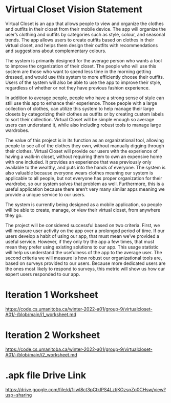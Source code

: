 # Virtual Closet Vision Statement
Virtual Closet is an app that allows people to view and organize the clothes and outfits in their closet from their mobile device. The app will organize the user’s clothing and outfits by categories such as style, colour, and seasonal trends. The app allows users to create outfits based on clothes in their virtual closet, and helps them design their outfits with recommendations and suggestions about complementary colours. 
 
The system is primarily designed for the average person who wants a tool to improve the organization of their closet. The people who will use this system are those who want to spend less time in the morning getting dressed, and would use this system to more efficiently choose their outfits. Users of the system will also be able to use the app to improve their style, regardless of whether or not they have previous fashion experience. 
 
In addition to average people, people who have a strong sense of style can still use this app to enhance their experience. Those people with a large collection of clothes, can utilize this system to help manage their large closets by categorizing their clothes as outfits or by creating custom labels to sort their collection. Virtual Closet will be simple enough so average users can understand it, while also including robust tools to manage large wardrobes. 
 
The value of this project is in its function as an organizational tool, allowing people to see all of the clothes they own, without manually digging through their clothes. Virtual Closet will provide our users with the experience of having a walk-in closet, without requiring them to own an expensive home with one included. It provides an experience that was previously only available to the wealthy, and puts into the hands of everyone. The system is also valuable because everyone wears clothes meaning our system is applicable to all people, but not everyone has proper organization for their wardrobe, so our system solves that problem as well. Furthermore, this is a useful application because there aren’t very many similar apps meaning we provide a unique service to our users. 
 
The system is currently being designed as a mobile application, so people will be able to create, manage, or view their virtual closet, from anywhere they go. 
 
The project will be considered successful based on two criteria. First, we will measure user activity on the app over a prolonged period of time. If our users develop a habit of using our app, that must mean we’ve provided a useful service. However, if they only try the app a few times, that must mean they prefer using existing solutions to our app. This usage statistic will help us understand the usefulness of the app to the average user. The second criteria we will measure is how robust our organizational tools are, based on surveys provided to our users. Because more dedicated users are the ones most likely to respond to surveys, this metric will show us how our expert users responded to our app.

# Iteration 1 Worksheet
https://code.cs.umanitoba.ca/winter-2022-a01/group-9/virtualcloset-A01/-/blob/main/i1_worksheet.md
# Iteration 2 Worksheet
https://code.cs.umanitoba.ca/winter-2022-a01/group-9/virtualcloset-A01/-/blob/main/i2_worksheet.md
# .apk file Drive Link
https://drive.google.com/file/d/1iiwI8ct3pCtkIPS4LztjKOzsnZq0CHsw/view?usp=sharing
